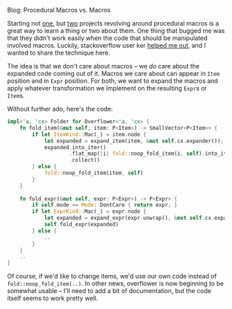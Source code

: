 Blog: Procedural Macros vs. Macros

Starting not [one](https://github.com/llogiq/flamer), but 
[two](https://github.com/llogiq/overflower) projects revolving around
procedural macros is a great way to learn a thing or two about them. One thing
that bugged me was that they didn't work easily when the code that should be
manipulated involved macros. Luckily, stackoverflow user ker 
[helped me out](http://stackoverflow.com/a/37673678/2765603), and I wanted to
share the technique here.

The idea is that we don't care about macros – we *do* care about the expanded
code coming out of it. Macros we care about can appear in `Item` position and
in `Expr` position. For both, we want to expand the macros and apply whatever
transformation we implement on the resulting `Expr`s or `Item`s.

Without further ado, here's the code:

```Rust
impl<'a, 'cx> Folder for Overflower<'a, 'cx> {
    fn fold_item(&mut self, item: P<Item>) -> SmallVector<P<Item>> {
        if let ItemKind::Mac(_) = item.node {
            let expanded = expand_item(item, &mut self.cx.expander());
            expanded.into_iter()
                    .flat_map(|i| fold::noop_fold_item(i, self).into_iter())
                    .collect()
        } else {
            fold::noop_fold_item(item, self)
        }
    }
    
    fn fold_expr(&mut self, expr: P<Expr>) -> P<Expr> {
        if self.mode == Mode::DontCare { return expr; }
        if let ExprKind::Mac(_) = expr.node {
            let expanded = expand_expr(expr.unwrap(), &mut self.cx.expander());
            self.fold_expr(expanded)
        } else {
            ..
        }
    }
    ..
}
```

Of course, if we'd like to change items, we'd use our own code instead of
`fold::noop_fold_item(..)`. In other news, overflower is now beginning to be
somewhat usable – I'll need to add a bit of documentation, but the code itself
seems to work pretty well.
